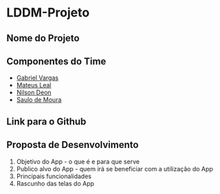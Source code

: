 # LDDM-Projeto

## Nome do Projeto

## Componentes do Time

- [Gabriel Vargas](https://github.com/GabrielVargasBS)
- [Mateus Leal](https://github.com/matesu123finn)
- [Nilson Deon](https://github.com/NilsonDeon)
- [Saulo de Moura](https://github.com/SauloMFreitas)


## Link para o Github

## Proposta de Desenvolvimento

1. Objetivo do App - o que é e para que serve
2. Publico alvo do App - quem irá se beneficiar com a utilização do App
3. Principais funcionalidades
4. Rascunho das telas do App
